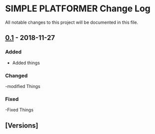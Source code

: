 # SIMPLE PLATFORMER Change Log

All notable changes to this project will be documented in this file.

## [0.1] - 2018-11-27
### Added
- Added things

### Changed
-modified Things

### Fixed
-Fixed Things

## [Versions]
[0.1]: https://github.com/InsaneFury/flappybird/compare/v0.1...v0.5